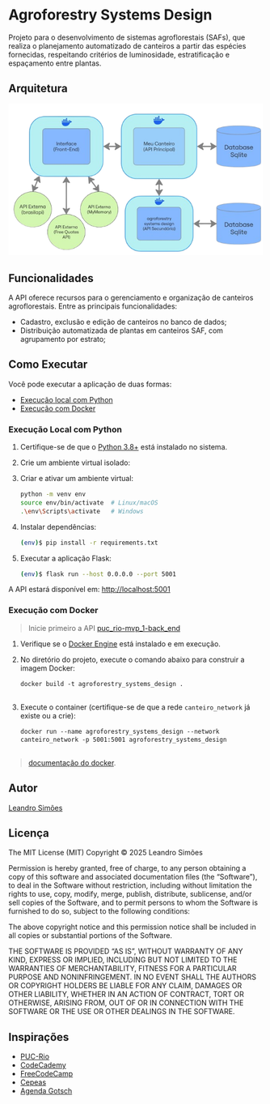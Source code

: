 # Agroforestry Systems Design

Projeto para o desenvolvimento de sistemas agroflorestais (SAFs), que realiza o planejamento automatizado de canteiros a partir das espécies fornecidas, respeitando critérios de luminosidade, estratificação e espaçamento entre plantas.

## Arquitetura

![Arquitetura Meu Canteiro SAF](https://github.com/Leandr0SmS/mvp_canteiroSAF_frontend/blob/main/resources/images/Meu_canteiro_Flowchart.png)

## Funcionalidades

A API oferece recursos para o gerenciamento e organização de canteiros agroflorestais. Entre as principais funcionalidades:

- Cadastro, exclusão e edição de canteiros no banco de dados;
- Distribuição automatizada de plantas em canteiros SAF, com agrupamento por estrato;

## Como Executar

Você pode executar a aplicação de duas formas:

- [Execução local com Python](#execução-local-com-python)
- [Execução com Docker](#execução-com-docker)

### Execução Local com Python

1. Certifique-se de que o [Python 3.8+](https://www.python.org/) está instalado no sistema.
2. Crie um ambiente virtual isolado:

3. Criar e ativar um ambiente virtual:

   ```bash
   python -m venv env
   source env/bin/activate  # Linux/macOS
   .\env\Scripts\activate   # Windows

4. Instalar dependências:

   ```bash
   (env)$ pip install -r requirements.txt

5. Executar a aplicação Flask:

   ```bash
   (env)$ flask run --host 0.0.0.0 --port 5001

A API estará disponível em: [http://localhost:5001](http://localhost:5001)

### Execução com Docker

>Inicie primeiro a API [puc_rio-mvp_1-back_end](https://github.com/Leandr0SmS/puc_rio-mvp_1-back_end)

1. Verifique se o [Docker Engine](https://docs.docker.com/engine/) está instalado e em execução.

2. No diretório do projeto, execute o comando abaixo para construir a imagem Docker:

   ```Docker CLI
   docker build -t agroforestry_systems_design .


3. Execute o container (certifique-se de que a rede `canteiro_network` já existe ou a crie):

   ```Docker CLI
   docker run --name agroforestry_systems_design --network canteiro_network -p 5001:5001 agroforestry_systems_design


>[documentação do docker](https://docs.docker.com/engine/reference/run/).

## Autor

[Leandro Simões](https://github.com/Leandr0SmS)

## Licença

The MIT License (MIT)
Copyright © 2025 Leandro Simões

Permission is hereby granted, free of charge, to any person obtaining a copy of this software and associated documentation files (the “Software”), to deal in the Software without restriction, including without limitation the rights to use, copy, modify, merge, publish, distribute, sublicense, and/or sell copies of the Software, and to permit persons to whom the Software is furnished to do so, subject to the following conditions:

The above copyright notice and this permission notice shall be included in all copies or substantial portions of the Software.

THE SOFTWARE IS PROVIDED “AS IS”, WITHOUT WARRANTY OF ANY KIND, EXPRESS OR IMPLIED, INCLUDING BUT NOT LIMITED TO THE WARRANTIES OF MERCHANTABILITY, FITNESS FOR A PARTICULAR PURPOSE AND NONINFRINGEMENT. IN NO EVENT SHALL THE AUTHORS OR COPYRIGHT HOLDERS BE LIABLE FOR ANY CLAIM, DAMAGES OR OTHER LIABILITY, WHETHER IN AN ACTION OF CONTRACT, TORT OR OTHERWISE, ARISING FROM, OUT OF OR IN CONNECTION WITH THE SOFTWARE OR THE USE OR OTHER DEALINGS IN THE SOFTWARE.

## Inspirações

- [PUC-Rio](https://www.puc-rio.br/index.html)
- [CodeCademy](https://www.codecademy.com/)
- [FreeCodeCamp](https://www.freecodecamp.org/learn/)
- [Cepeas](https://www.cepeas.org/)
- [Agenda Gotsch](https://agendagotsch.com/)
